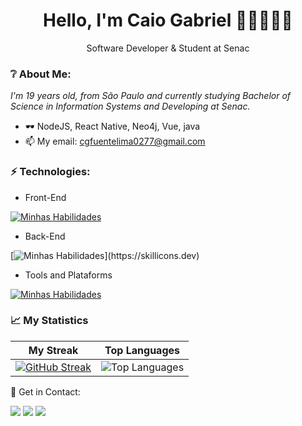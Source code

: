 <h1 align='center'>
  Hello, I'm Caio Gabriel  👋🏻👨🏻‍🦱
</h1>
<p align='center'>
  Software Developer & Student at Senac
</p>

### ❔ About Me:

<p>
  <em>
    I'm 19 years old, from São Paulo and currently studying Bachelor of Science in Information Systems and Developing at Senac.
  </em>
</p>

- 🕶 NodeJS, React Native, Neo4j, Vue, java
- 📫 My email: cgfuentelima0277@gmail.com

### ⚡ Technologies:

- Front-End

[![Minhas Habilidades](https://skillicons.dev/icons?i=js,ts,react,html,css,bootstrap,vue)](https://skillicons.dev)

- Back-End

[![Minhas Habilidades](https://skillicons.dev/icons?i=nodejs,express,java,spring,python,c,)](https://skillicons.dev)

- Tools and Plataforms

[![Minhas Habilidades](https://skillicons.dev/icons?i=git,postman,sqlite,mongodb,mysql,postgres,azure)](https://skillicons.dev)

### 📈 My Statistics

| My Streak                                                                                                                                                            | Top Languages                                                                                                                                                                    |
| ------------------------------------------------------------------------------------------------------------------------------------------------------------------------ | ---------------------------------------------------------------------------------------------------------------------------------------------------------------------------------- |
| [![GitHub Streak](https://streak-stats.demolab.com/?user=pedrocpacheco&theme=great-gatsby)](https://git.io/streak-stats) | ![Top Languages](https://github-readme-stats.vercel.app/api/top-langs/?username=pedrocpacheco&langs_count=10&count_private=true&hide_border=true&theme=great-gatsby&layout=compact) | [![GitHub Streak](https://streak-stats.demolab.com/?user=pedrocpacheco&theme=great-gatsby)](https://git.io/streak-stats) 

💬 Get in Contact:

<div>
  <a href="https://www.linkedin.com/in/caio-gabriel-fuente-a8a366216" target="_blank"><img src="https://img.shields.io/badge/-LinkedIn-%230077B5?style=for-the-badge&logo=linkedin&logoColor=white" target="_blank"></a>
  <a href="https://api.whatsapp.com/send/?phone=%2B5511993601362&text&app_absent=0" target="_blank"><img src="https://img.shields.io/badge/WhatsApp-25D366?style=for-the-badge&logo=whatsapp&logoColor=white" target="_blank"></a>
  <a href="https://www.instagram.com/caiolariel/" target="_blank"><img src="https://img.shields.io/badge/-Instagram-%23E4405F?style=for-the-badge&logo=instagram&logoColor=white" target="_blank"></a>
</div>
